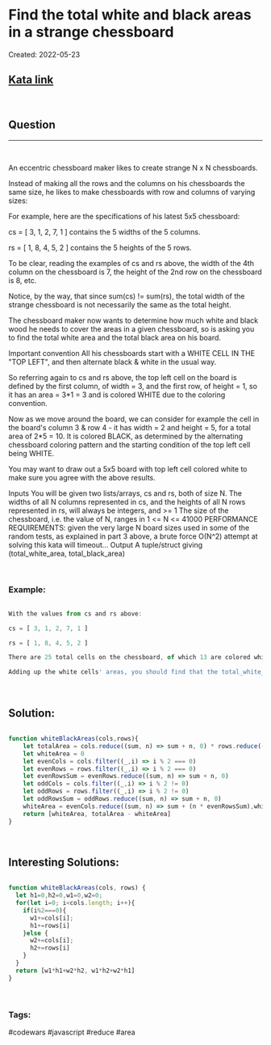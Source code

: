 # Find the total white and black areas in a strange chessboard


Created:  2022-05-23

[1]: https://www.codewars.com/kata/6262f9f7afc4729d8f5bef48/javascript
## [Kata link][1]

&nbsp;

## Question
---

&nbsp;

An eccentric chessboard maker likes to create strange N x N chessboards.

Instead of making all the rows and the columns on his chessboards the same size, he likes to make chessboards with row and columns of varying sizes:

For example, here are the specifications of his latest 5x5 chessboard:

cs = [ 3, 1, 2, 7, 1 ] contains the 5 widths of the 5 columns.

rs = [ 1, 8, 4, 5, 2 ] contains the 5 heights of the 5 rows.

To be clear, reading the examples of cs and rs above, the width of the 4th column on the chessboard is 7, the height of the 2nd row on the chessboard is 8, etc.

Notice, by the way, that since sum(cs) != sum(rs), the total width of the strange chessboard is not necessarily the same as the total height.

The chessboard maker now wants to determine how much white and black wood he needs to cover the areas in a given chessboard, so is asking you to find the total white area and the total black area on his board.

Important convention
All his chessboards start with a WHITE CELL IN THE "TOP LEFT", and then alternate black & white in the usual way.

So referring again to cs and rs above, the top left cell on the board is defined by the first column, of width = 3, and the first row, of height = 1, so it has an area = 3*1 = 3 and is colored WHITE due to the coloring convention.

Now as we move around the board, we can consider for example the cell in the board's column 3 & row 4 - it has width = 2 and height = 5, for a total area of 2*5 = 10. It is colored BLACK, as determined by the alternating chessboard coloring pattern and the starting condition of the top left cell being WHITE.

You may want to draw out a 5x5 board with top left cell colored white to make sure you agree with the above results.

Inputs
You will be given two lists/arrays, cs and rs, both of size N.
The widths of all N columns represented in cs, and the heights of all N rows represented in rs, will always be integers, and >= 1
The size of the chessboard, i.e. the value of N, ranges in 1 <= N <= 41000
PERFORMANCE REQUIREMENTS: given the very large N board sizes used in some of the random tests, as explained in part 3 above, a brute force O(N^2) attempt at solving this kata will timeout...
Output
A tuple/struct giving (total_white_area, total_black_area)

&nbsp;

### **Example:** 
<!-- code below -->

```javascript

With the values from cs and rs above:

cs = [ 3, 1, 2, 7, 1 ]

rs = [ 1, 8, 4, 5, 2 ]

There are 25 total cells on the chessboard, of which 13 are colored white and 12 are colored black.

Adding up the white cells' areas, you should find that the total_white_area is 146, and adding up the black cells' areas that the total_black_area is 134, hence the output is (146, 134).

```

&nbsp;

## **Solution:**

<!-- code below -->

```javascript

function whiteBlackAreas(cols,rows){
    let totalArea = cols.reduce((sum, n) => sum + n, 0) * rows.reduce((sum, n) => sum + n, 0)
    let whiteArea = 0
    let evenCols = cols.filter((_,i) => i % 2 === 0)
    let evenRows = rows.filter((_,i) => i % 2 === 0)
    let evenRowsSum = evenRows.reduce((sum, n) => sum + n, 0)
    let oddCols = cols.filter((_,i) => i % 2 != 0)
    let oddRows = rows.filter((_,i) => i % 2 != 0)
    let oddRowsSum = oddRows.reduce((sum, n) => sum + n, 0)
    whiteArea = evenCols.reduce((sum, n) => sum + (n * evenRowsSum),whiteArea) + oddCols.reduce((sum, n) => sum + (n * oddRowsSum), whiteArea)
    return [whiteArea, totalArea - whiteArea]
}

```

&nbsp;

## **Interesting Solutions:**

<!-- code below -->

```javascript

function whiteBlackAreas(cols, rows) {
  let h1=0,h2=0,w1=0,w2=0;
  for(let i=0; i<cols.length; i++){
    if(i%2===0){
      w1+=cols[i]; 
      h1+=rows[i]
    }else {
      w2+=cols[i]; 
      h2+=rows[i]
    }
  }
  return [w1*h1+w2*h2, w1*h2+w2*h1]
}

```

&nbsp;

### Tags:
#codewars #javascript #reduce #area